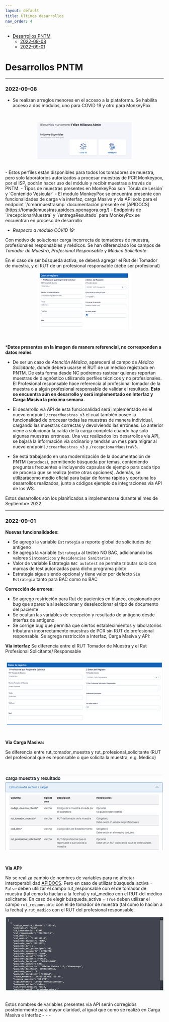 ```yaml
---
layout: default
title: Últimos desarrollos
nav_order: 4
---
```


  - [Desarrollos PNTM](#desarrollos-pntm)
    - [2022-09-08](#2022-09-08)
    - [2022-09-01](#2022-09-01)
# Desarrollos PNTM

- - - 
### 2022-09-08

  -	Se realizan arreglos menores en el acceso a la plataforma. Se habilita acceso a dos módulos, uno para COVID 19 y otro para MonkeyPox
<br>
<p align="center">
  <img src="assets/img/2022-09-08-monkey-covid.png" alt="PNTM-MonkeyPox" width="300">
</p>
<br>
  - Estos perfiles están disponibles para todos los tomadores de muestra, pero solo laboratorios autorizados a procesar muestras de PCR Monkeypox, por el ISP, podrán hacer uso del módulo y recibir muestras a través de PNTM.
  -	Tipos de muestras presentes en MonkeyPox son `Tórula de Lesión` y `Contenido Vesicular` 
  -	El modulo MonkeyPox se encuentra presente con funcionalidades de carga vía interfaz, carga Masiva y vía API solo para el endpoint `/crearmuestrasmp` documentación presente en [APIDOCS](https://tomademuestras.apidocs.openagora.org/)
-	Endpoints de `/recepcionarMuestra` y `/entregaResultado` para MonkeyPox se encuentran en proceso de desarrollo

- *Respecto a módulo COVID 19:*

Con motivo de solucionar carga incorrecta de tomadores de muestra, profesionales responsables y médicos. Se han diferenciado los campos de *Tomador de Muestra*, *Profesional Responsable* y *Medico Solicitante*.

En el caso de ser búsqueda activa, se deberá agregar el Rut del Tomador de muestra, y el RUT de un profesional responsable (debe ser profesional)
<br>
<p align="center">
  <img src="assets/img/2022-09-08-profesional-responsable.png" alt="PNTM-MonkeyPox" width="300">
</p>
<br>
 
*__Datos presentes en la imagen de manera referencial, no corresponden a datos reales__

-	De ser un caso de *Atención Médica*, aparecerá el campo de *Médico Solicitante*, donde deberá usarse el RUT de un médico registrado en PNTM. De esta forma desde NC podremos rastrear quienes reportan muestras de diagnóstico utilizando perfiles técnicos y no profesionales. El Profesional responsable hace referencia al profesional tomador de la muestra o a algún profesional responsable de validar el resultado. __Esto se encuentra aún en desarrollo y será implementado en Interfaz y Carga Masiva la próxima semana.__

-	El desarrollo vía API de esta funcionalidad será implementado en el nuevo endpoint `/crearMuestras_v3` el cual también posee la funcionalidad de procesar todas las muestras de manera individual, cargando las muestras correctas y devolviendo las erróneas. Lo anterior viene a solucionar la caída de la carga completa cuando hay solo algunas muestras erróneas. Una vez realizados los desarrollos vía API, se bajará la información vía ordinario y tendrán un mes para migrar al nuevo endpoint `/crearMuestras_v3` y `/recepcionarMuestraV3`.

-	Se está trabajando en una modernización de la documentación de PNTM (`pntmdocs`), permitiendo búsqueda por temas, conteniendo preguntas frecuentes e incluyendo capsulas de ejemplo para cada tipo de proceso que se realiza (entre otras opciones). Además, se utilizarácomo medio oficial para bajar de forma rápida y oportuna los desarrollos realizados, junto a códigos ejemplo de integraciones vía API de los WS.

Estos desarrollos son los planificados a implementarse durante el mes de Septiembre 2022

- - - 

### 2022-09-01

**Nuevas funcionalidades:**

-	Se agregó la variable `Estrategia` a reporte global de solicitudes de antígeno
-	Se agrega la variable `Estrategia` al testeo NO BAC, adicionando los valores `Sintomáticos` y `Residencias Sanitarias`
-	Valor de variable Estrategia `BAC autotest` se permite tributar solo con marcas de test autorizadas para dicho programa piloto
-	Estrategia sigue siendo opcional y tiene valor por defecto `Sin Estrategia` tanto para BAC como no BAC

**Corrección de errores:**

-	Se agrego restricción para Rut de pacientes en blanco, ocasionado por bug que aparecía al seleccionar y deseleccionar el tipo de documento del paciente
-	Se ocultan las variables de recepción y resultado de antígeno desde interfaz de antígeno
-	Se corrige bug que permitía que ciertos establecimientos y laboratorios tributaran incorrectamente muestras de PCR sin RUT de profesional responsable. Se agrega restricción a Interfaz, Carga Masiva y API:

**Vía interfaz**
Se diferencia entre el RUT Tomador de Muestra y el Rut Profesional Solicitante/ Responsable
<br>
<p align="center">
  <img src="assets/img/desarrollos/2022-09-01-imagen1.png">
</p>
<br>

**Via Carga Masiva:**

Se diferencia entre rut_tomador_muestra y rut_profesional_solicitante (RUT del profesional que es reponsable o que solicita la muestra, e.g. Medico)

<br>
<p align="center">
  <img src="assets/img/desarrollos/2022-09-01-imagen2.png">
</p>
<br>

**Via API:**

No se realiza cambio de nombres de variables para no afectar interoperabilidad [APIDOCS](https://tomademuestras.apidocs.openagora.org/#/). Pero en caso de utilizar búsqueda_activa = `False` deben utilizar el campo rut_responsable con el de tomador de muestra (tal como lo hacían a la fecha) y rut_medico con el RUT del médico solicitante. En caso de elegir búsqueda_activa = `True` deben utilizar el campo `rut_responsable` con el de tomador de muestra (tal como lo hacían a la fecha) y `rut_medico` con el RUT del profesional responsable.
<br>
<p align="center">
  <img src="assets/img/desarrollos/2022-09-01-imagen3.png">
</p>
<br>
Estos nombres de variables presentes via API serán corregidos posteriormente para mayor claridad, al igual que como se realizó en Carga Masiva e Interfaz
- - - 
